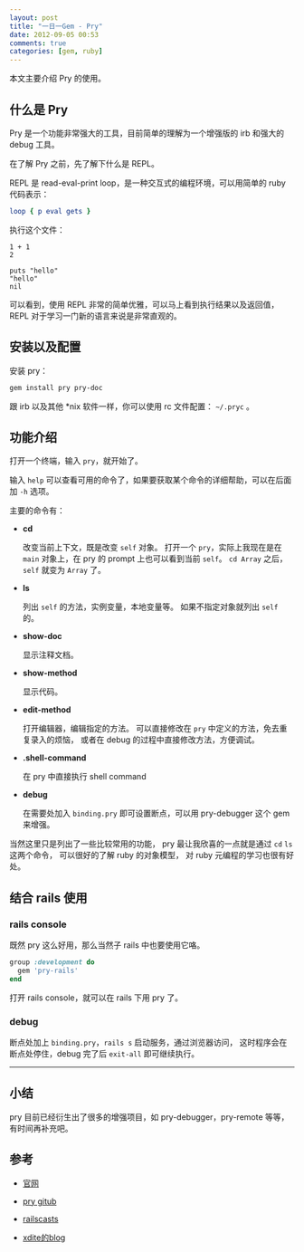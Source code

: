 ```yaml
---
layout: post
title: "一日一Gem - Pry"
date: 2012-09-05 00:53
comments: true
categories: [gem, ruby]
---
```


本文主要介绍 Pry 的使用。

什么是 Pry
----------

Pry 是一个功能非常强大的工具，目前简单的理解为一个增强版的 irb 和强大的 debug
工具。

在了解 Pry 之前，先了解下什么是 REPL。

REPL 是 read-eval-print loop，是一种交互式的编程环境，可以用简单的 ruby
代码表示：

``` ruby test.rb
loop { p eval gets }
```

执行这个文件：

```irb 
1 + 1
2

puts "hello"
"hello"
nil
```

可以看到，使用 REPL 非常的简单优雅，可以马上看到执行结果以及返回值，
REPL 对于学习一门新的语言来说是非常直观的。


安装以及配置
------------

安装 pry：

``` bash
gem install pry pry-doc
```

跟 irb 以及其他 *nix 软件一样，你可以使用 rc 文件配置： `~/.pryc` 。

功能介绍
--------

打开一个终端，输入 `pry`，就开始了。

输入 `help` 可以查看可用的命令了，如果要获取某个命令的详细帮助，可以在后面加
`-h` 选项。

主要的命令有：

+ **cd**

  改变当前上下文，既是改变 `self` 对象。
  打开一个 `pry`，实际上我现在是在 `main` 对象上，在 pry 的 prompt
  上也可以看到当前 `self`。
  `cd Array` 之后，`self` 就变为 `Array` 了。

+ **ls**

  列出 `self` 的方法，实例变量，本地变量等。
  如果不指定对象就列出 `self` 的。

+ **show-doc**

  显示注释文档。

+ **show-method**

  显示代码。

+ **edit-method**

  打开编辑器，编辑指定的方法。
  可以直接修改在 `pry` 中定义的方法，免去重复录入的烦恼，
  或者在 debug 的过程中直接修改方法，方便调试。

+ **.shell-command**

  在 pry 中直接执行 shell command

+ **debug**

  在需要处加入 `binding.pry` 即可设置断点，可以用 pry-debugger 这个 gem
  来增强。

当然这里只是列出了一些比较常用的功能，
pry 最让我欣喜的一点就是通过 `cd` `ls` 这两个命令，
可以很好的了解 ruby 的对象模型，
对 ruby 元编程的学习也很有好处。

结合 rails 使用
-------------------

### rails console

既然 pry 这么好用，那么当然子 rails 中也要使用它咯。

``` ruby Gemfile
group :development do
  gem 'pry-rails'
end
```

打开 rails console，就可以在 rails 下用 pry 了。


### debug

断点处加上 `binding.pry`，`rails s` 启动服务，通过浏览器访问，
这时程序会在断点处停住，debug 完了后 `exit-all` 即可继续执行。

---------------------------------------

小结
------

pry 目前已经衍生出了很多的增强项目，如 pry-debugger，pry-remote 等等，
有时间再补充吧。

参考
------

+ [官网](http://pryrepl.org)

+ [pry gitub](https://github.com/pry/pry)

+ [railscasts](http://railscasts.com/episodes/280-pry-with-rails)

+ [xdite的blog](http://blog.xdite.net/posts/2012/08/12/pry-the-new-debugger/)

